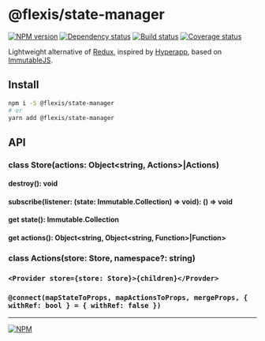 # @flexis/state-manager

[![NPM version][npm]][npm-url]
[![Dependency status][deps]][deps-url]
[![Build status][build]][build-url]
[![Coverage status][coverage]][coverage-url]

[npm]: https://img.shields.io/npm/v/%40flexis/state-manager.svg
[npm-url]: https://npmjs.com/package/@flexis/state-manager

[deps]: https://david-dm.org/TrigenSoftware/flexis-state-manager.svg
[deps-url]: https://david-dm.org/TrigenSoftware/flexis-state-manager

[build]: http://img.shields.io/travis/TrigenSoftware/flexis-state-manager.svg
[build-url]: https://travis-ci.org/TrigenSoftware/flexis-state-manager

[coverage]: https://img.shields.io/coveralls/TrigenSoftware/flexis-state-manager.svg
[coverage-url]: https://coveralls.io/r/TrigenSoftware/flexis-state-manager

Lightweight alternative of [Redux](https://github.com/reactjs/redux), inspired by [Hyperapp](https://github.com/hyperapp/hyperapp), based on [ImmutableJS](https://github.com/facebook/immutable-js/).

## Install

```sh
npm i -S @flexis/state-manager
# or
yarn add @flexis/state-manager
```

## API

### class Store(actions: Object<string, Actions>|Actions)

#### destroy(): void

#### subscribe(listener: (state: Immutable.Collection) => void): () => void

#### get state(): Immutable.Collection

#### get actions(): Object<string, Object<string, Function>|Function>

### class Actions(store: Store, namespace?: string)

### `<Provider store={store: Store}>{children}</Provder>`

### `@connect(mapStateToProps, mapActionsToProps, mergeProps, { withRef: bool } = { withRef: false })`

---
[![NPM](https://nodei.co/npm/@flexis/state-manager.png?downloads=true&downloadRank=true&stars=true)](https://nodei.co/npm/@flexis/state-manager/)
